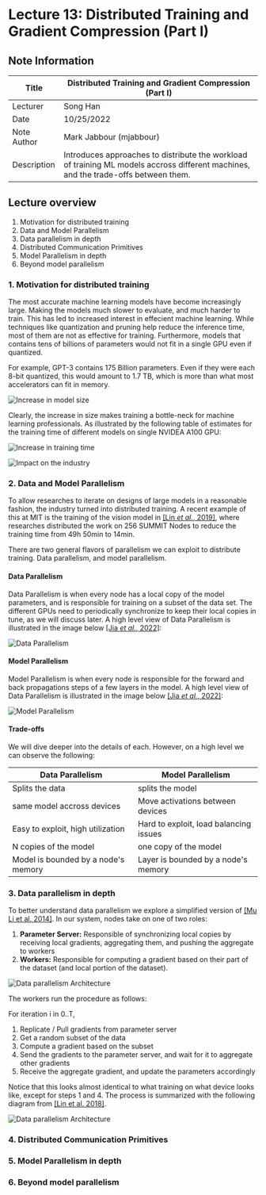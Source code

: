 # Lecture 13: Distributed Training and Gradient Compression (Part I)

## Note Information

| Title       | Distributed Training and Gradient Compression (Part I)                                               |
| ----------- | ------------------------------------------------------------------------------------------------------ |
| Lecturer    | Song Han                                                                                               |
| Date        | 10/25/2022                                                                                             |
| Note Author | Mark Jabbour (mjabbour)                                                                                         |
| Description | Introduces approaches to distribute the workload of training ML models accross different machines, and the trade-offs between them. 

## Lecture overview
1. Motivation for distributed training
2. Data and Model Parallelism
3. Data parallelism in depth
4. Distributed Communication Primitives
5. Model Parallelism in depth
6. Beyond model parallelism

### 1. Motivation for distributed training


The most accurate machine learning models have become increasingly large. Making the models much slower to evaluate, and much harder to train. This has led to increased interest in effecient machine learning. While techniques like quantization and pruning help reduce the inference time, most of them are not as effective for training. Furthermore, models that contains tens of billions of parameters would not fit in a single GPU even if quantized.

For example, GPT-3 contains 175 Billion parameters. Even if they were each 8-bit quantized, this would amount to 1.7 TB, which is more than what most accelerators can fit in memory.

![Increase in model size](./figures/lecture-13/mjabbour/figure1-modelsize.png) 


Clearly, the increase in size makes training a bottle-neck for machine learning professionals. As illustrated by the following table of estimates for the training time of different models on single NVIDEA A100 GPU:


![Increase in training time](./figures/lecture-13/mjabbour/figure2-trainingtime.png) 


![Impact on the industry](./figures/lecture-13/mjabbour/figure3-meme.png)


### 2. Data and Model Parallelism

To allow researches to iterate on designs of large models in a reasonable fashion, the industry turned into distributed training. A recent example of this at MIT is the training of the vision model in  [[Lin *et al.*, 2019]](https://arxiv.org/pdf/1811.08383.pdf), where researches distributed the work on 256 SUMMIT Nodes to reduce the training time from 49h 50min to 14min.

There are two general flavors of parallelism we can exploit to distribute training. Data parallelism, and model parallelism.

#### Data Parallelism

Data Parallelism is when every node has a local copy of the model parameters, and is responsible for training on a subset of the data set. The different GPUs need to periodically synchronize to keep their local copies in tune, as we will discuss later. A high level view of Data Parallelism is illustrated in the image below [[Jia *et al.*, 2022]](https://www.cs.cmu.edu/~zhihaoj2/15-849/):

![Data Parallelism](./figures/lecture-13/mjabbour/figure4-dataparallelism.png)



#### Model Parallelism

Model Parallelism is when every node is responsible for the forward and back propagations steps of a few layers in the model. A high level view of Data Parallelism is illustrated in the image below [[Jia *et al.*, 2022]](https://www.cs.cmu.edu/~zhihaoj2/15-849/):


![Model Parallelism](./figures/lecture-13/mjabbour/figure5-modelparallelism.png)

#### Trade-offs

We will dive deeper into the details of each. However, on a high level we can observe the following:

|Data Parallelism |Model Parallelism|
|----------|----------|
|Splits the data |splits the model |
|same model accross devices  |Move activations between devices      |
|Easy to exploit, high utilization  |Hard to exploit, load balancing issues      |
|N copies of the model  |one copy of the model      |
|Model is bounded by a node's memory  |Layer is bounded by a node's memory      |


### 3. Data parallelism in depth

To better understand data parallelism we explore a simplified version of [[Mu Li et al. 2014]](https://web.eecs.umich.edu/~mosharaf/Readings/Parameter-Server.pdf). In our system, nodes take on one of two roles:

1. **Parameter Server:** Responsible of synchronizing local copies by receiving local gradients, aggregating them, and pushing the aggregate to workers
2. **Workers:** Responsible for computing a gradient based on their part of the dataset (and local portion of the dataset). 


![Data parallelism Architecture](./figures/lecture-13/mjabbour/figure6-datapararch.png)

The workers run the procedure as follows:

For iteration i in 0..T,
1. Replicate / Pull gradients from parameter server
2. Get a random subset of the data
3. Compute a gradient based on the subset
4. Send the gradients to the parameter server, and wait for it to aggregate other gradients
5. Receive the aggregate gradient, and update the parameters accordingly


Notice that this looks almost identical to what training on what device looks like, except for steps 1 and 4. The process is summarized with the following diagram from [[Lin et al. 2018]](https://openreview.net/pdf?id=SkhQHMW0W).

![Data parallelism Architecture](./figures/lecture-13/mjabbour/figure7-datapardetail.png)


### 4. Distributed Communication Primitives

### 5. Model Parallelism in depth

### 6. Beyond model parallelism


